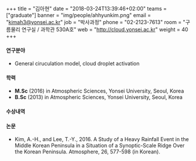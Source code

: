 ﻿+++
title = "김아현"
date = "2018-03-24T13:39:46+02:00"
teams = ["graduate"]
banner = "img/people/ahhyunkim.png"
email = "kimah3@yonsei.ac.kr"
job = "박사과정"
phone = "02-2123-7613"
room = "구름물리 연구실 / 과학관 530A호"
web = "http://cloud.yonsei.ac.kr"
weight = 40
+++

#### 연구분야
+ General ciruculation model, cloud droplet activation

#### 학력
 + **M.Sc** (2016) in Atmospheric Sciences, Yonsei University, Seoul, Korea
 + **B.Sc** (2013) in Atmospheric Sciences, Yonsei University, Seoul, Korea

#### 수상내역

#### 논문
+ Kim, A.-H., and Lee, T.-Y., 2016. A Study of a Heavy Rainfall Event in the Middle Korean Peninsula in a Situation of a Synoptic-Scale Ridge Over the Korean Peninsula. Atmosphere, 26, 577-598 (in Korean).
